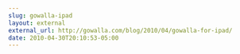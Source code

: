 ```yaml
---
slug: gowalla-ipad
layout: external
external_url: http://gowalla.com/blog/2010/04/gowalla-for-ipad/
date: 2010-04-30T20:10:53-05:00
---
```


